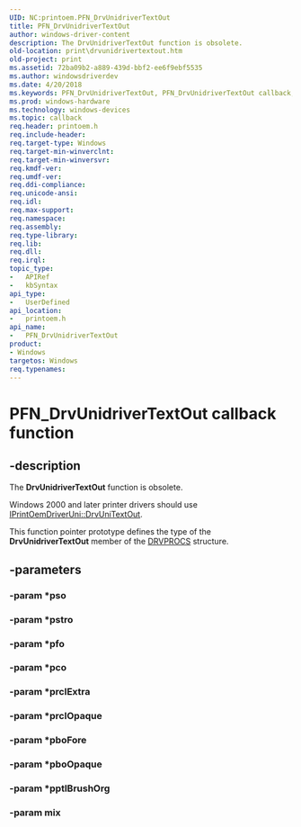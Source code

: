 ```yaml
---
UID: NC:printoem.PFN_DrvUnidriverTextOut
title: PFN_DrvUnidriverTextOut
author: windows-driver-content
description: The DrvUnidriverTextOut function is obsolete.
old-location: print\drvunidrivertextout.htm
old-project: print
ms.assetid: 72ba09b2-a889-439d-bbf2-ee6f9ebf5535
ms.author: windowsdriverdev
ms.date: 4/20/2018
ms.keywords: PFN_DrvUnidriverTextOut, PFN_DrvUnidriverTextOut callback, PFN_DrvUnidriverTextOut callback function [Print Devices], print.drvunidrivertextout, print_obsoletefunctions_eeb13110-561c-4c0f-912b-1a3a1cebd846.xml, printoem/PFN_DrvUnidriverTextOut
ms.prod: windows-hardware
ms.technology: windows-devices
ms.topic: callback
req.header: printoem.h
req.include-header: 
req.target-type: Windows
req.target-min-winverclnt: 
req.target-min-winversvr: 
req.kmdf-ver: 
req.umdf-ver: 
req.ddi-compliance: 
req.unicode-ansi: 
req.idl: 
req.max-support: 
req.namespace: 
req.assembly: 
req.type-library: 
req.lib: 
req.dll: 
req.irql: 
topic_type:
-	APIRef
-	kbSyntax
api_type:
-	UserDefined
api_location:
-	printoem.h
api_name:
-	PFN_DrvUnidriverTextOut
product:
- Windows
targetos: Windows
req.typenames: 
---
```


# PFN_DrvUnidriverTextOut callback function


## -description


The <b>DrvUnidriverTextOut</b> function is obsolete.

Windows 2000 and later printer drivers should use <a href="https://msdn.microsoft.com/library/windows/hardware/ff553132">IPrintOemDriverUni::DrvUniTextOut</a>. 

This function pointer prototype defines the type of the <b>DrvUnidriverTextOut</b> member of the <a href="https://msdn.microsoft.com/library/windows/hardware/ff548571">DRVPROCS</a> structure.


## -parameters




### -param *pso


### -param *pstro


### -param *pfo


### -param *pco


### -param *prclExtra


### -param *prclOpaque


### -param *pboFore


### -param *pboOpaque


### -param *pptlBrushOrg


### -param mix

